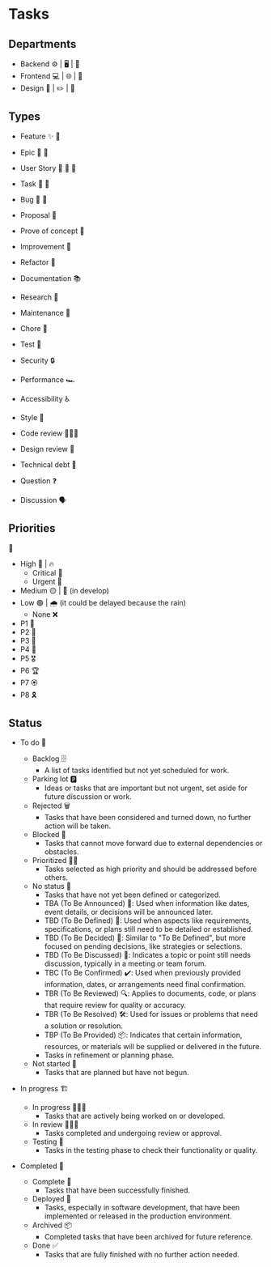 # Tasks

## Departments

- Backend ⚙ | 🖥 | 🧠
- Frontend 💻 | 🌐 | 📱
- Design 🎨 | ✏️ | 📐

## Types

- Feature ✨ 🎁
- Epic 🔴 🏰
- User Story 📕 🔴 📖
- Task 🔨 📝
- Bug 🐞 🐛

- Proposal 📜
- Prove of concept 🧪
- Improvement 🌟
- Refactor 🧹
- Documentation 📚
- Research 📖
- Maintenance 🧰
- Chore 🧹
- Test 🧪
- Security 🔒
- Performance 🏎
- Accessibility ♿
- Style 🎨
- Code review 👨🏾‍💻
- Design review 🎨
- Technical debt 🏦
- Question ❓
- Discussion 🗣

## Priorities

💎

- High 🔴 | 🔥
  - Critical 🚧
  - Urgent 🚨
- Medium 🟡 | 🌱 (in develop)
- Low 🟢 | 🌧 (it could be delayed because the rain)
  - None ❌
- P1 🥇
- P2 🥈
- P3 🥉
- P4 🏅
- P5 🎖
- P6 🏆
- P7 🏵
- P8 🎗

## Status

- To do 📝
  - Backlog 🗄
    - A list of tasks identified but not yet scheduled for work.
  - Parking lot 🅿
    - Ideas or tasks that are important but not urgent, set aside for future discussion or work.
  - Rejected 🗑
    - Tasks that have been considered and turned down, no further action will be taken.
  - Blocked 🛑
    - Tasks that cannot move forward due to external dependencies or obstacles.
  - Prioritized 👍🏾
    - Tasks selected as high priority and should be addressed before others.
  - No status 📌
    - Tasks that have not yet been defined or categorized.
    - TBA (To Be Announced) 📢: Used when information like dates, event details, or decisions will be announced later.
    - TBD (To Be Defined) 📝: Used when aspects like requirements, specifications, or plans still need to be detailed or established.
    - TBD (To Be Decided) 🤔: Similar to "To Be Defined", but more focused on pending decisions, like strategies or selections.
    - TBD (To Be Discussed) 💬: Indicates a topic or point still needs discussion, typically in a meeting or team forum.
    - TBC (To Be Confirmed) ✔️: Used when previously provided information, dates, or arrangements need final confirmation.
    - TBR (To Be Reviewed) 🔍: Applies to documents, code, or plans that require review for quality or accuracy.
    - TBR (To Be Resolved) 🛠️: Used for issues or problems that need a solution or resolution.
    - TBP (To Be Provided) 📦: Indicates that certain information, resources, or materials will be supplied or delivered in the future.
    - Tasks in refinement or planning phase.
  - Not started 🚫
    - Tasks that are planned but have not begun.

- In progress 🏗
  - In progress 👷🏾‍♂️
    - Tasks that are actively being worked on or developed.
  - In review 👨🏾‍💻
    - Tasks completed and undergoing review or approval.
  - Testing 🧪
    - Tasks in the testing phase to check their functionality or quality.

- Completed 🎉
  - Complete 🙌
    - Tasks that have been successfully finished.
  - Deployed 🚀
    - Tasks, especially in software development, that have been implemented or released in the production environment.
  - Archived 📦
    - Completed tasks that have been archived for future reference.
  - Done ✅
    - Tasks that are fully finished with no further action needed.
